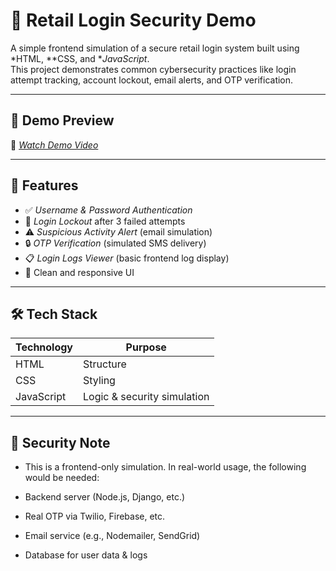 # 🔐 Retail Login Security Demo

A simple frontend simulation of a secure retail login system built using *HTML, **CSS, and **JavaScript*.  
This project demonstrates common cybersecurity practices like login attempt tracking, account lockout, email alerts, and OTP verification.

---

## 📸 Demo Preview



🎥 *[Watch Demo Video](https://youtu.be/46jwXyUuB20?si=r2m1PWkcCjiAHos-)* 

---

## 🚀 Features

- ✅ *Username & Password Authentication*
- 🚫 *Login Lockout* after 3 failed attempts
- ⚠ *Suspicious Activity Alert* (email simulation)
- 🔒 *OTP Verification* (simulated SMS delivery)
- 📋 *Login Logs Viewer* (basic frontend log display)
- 🎨 Clean and responsive UI

---

## 🛠 Tech Stack

| Technology | Purpose         |
|------------|-----------------|
| HTML       | Structure        |
| CSS        | Styling          |
| JavaScript | Logic & security simulation |

---



## 🔐 Security Note

- This is a frontend-only simulation. In real-world usage, the following would be needed:

- Backend server (Node.js, Django, etc.)

- Real OTP via Twilio, Firebase, etc.

- Email service (e.g., Nodemailer, SendGrid)

- Database for user data & logs




